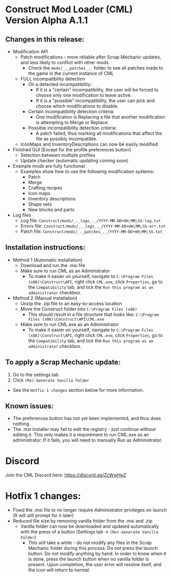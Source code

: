 # Construct Mod Loader (CML) Version Alpha A.1.1
## Changes in this release:
* Modification API
  * Patch modifications - more reliable after Scrap Mechanic updates, and less likely to conflict with other mods.
    * Check the `mods/_._patches_._` folder to see all patches made to the game in the current instance of CML
  * FULL incompatibility detection
    * On a detected incompatibility:
      * If it is a "certain" incompatibility, the user will be forced to choose only one modification to leave active.
      * If it is a "possible" incompatibility, the user can pick and choose which modifications to disable.
    * Certain incompatibility detection criteria:
      * One modification is Replacing a file that another modification is attempting to Merge or Replace.
    * Possible incompatibility detection criteria:
      * A patch failed, thus marking all modifications that affect the file as possibly incompatible.
  * IconMaps and InventoryDescriptions can now be easily modified
* Finished GUI [Except for the profile preferences button]
  * Selection between multiple profiles
  * Update checker (automatic updating coming soon)
* Example mods are fully functional
  * Examples show how to use the following modification systems:
    * Patch
    * Merge
    * Crafting recipes
    * Icon maps
    * Inventory descriptions
    * Shape sets
    * New blocks and parts
* Log files
  * Log file: `Construct/mods/_._logs_._/YYYY-MM-DD+HH;MM;SS-log.txt`
  * Errors file: `Construct/mods/_._logs_._/YYYY-MM-DD+HH;MM;SS-err.txt`
  * Patch file: `Construct/mods/_._patches_._/YYYY-MM-DD+HH;MM;SS.txt`

## Installation instructions:
* Method 1 (Automatic installation)
  * Download and run the .msi file
  * Make sure to run CML as an Administrator
    * To make it easier on yourself, navigate to `C:\Program Files (x86)\Construct\API`, right click `CML.exe`, click `Properties`, go to the `Compatibility` tab, and tick the `Run this program as an administrator` checkbox.
* Method 2 (Manual installation)
  * Unzip the .zip file to an easy-to-access location
  * Move the Construct folder into `C:\Program Files (x86)`
    * This should result in a file structure that looks like: `C:\Program Files (x86)\Construct\API\CML.exe`
  * Make sure to run CML.exe as an Administrator
    * To make it easier on yourself, navigate to `C:\Program Files (x86)\Construct\API`, right click `CML.exe`, click `Properties`, go to the `Compatibility` tab, and tick the `Run this program as an administrator` checkbox.

## To apply a Scrap Mechanic update:
1. Go to the settings tab
1. Click `(Re)-Generate Vanilla Folder`
  * See the `Hotfix 1 changes` section below for more information.

## Known issues:
* The preferences button has not yet been implemented, and thus does nothing.
* The .msi installer may fail to edit the registry - just continue without editing it. This only makes it a requirement to run CML.exe as an administrator. If it fails, you will need to manually Run as Administrator.

# Discord
Join the CML Discord here: https://discord.gg/ZcWwHeZ

# Hotfix 1 changes:
* Fixed the .msi file to no longer require Administrator privileges on launch (It will still prompt for it later)
* Reduced file size by removing vanilla folder from the .msi and .zip
  * Vanilla folder can now be downloaded and updated automatically with the press of a button (Settings tab → `(Re)-Generate Vanilla Folder`)
    * This will take a while - do not modify any files in the Scrap Mechanic folder during this process. Do not press the launch button. Do not modify anything by hand. In order to know when it is done, press the launch button when no vanilla folder is present. Upon completion, the user error will resolve itself, and the icon will return to normal.